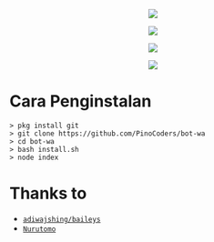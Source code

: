 <p align="center">
<img src="https://storage.caliph71.xyz/img/itsuki.jpg"/>
</p>


<p align="center">
  <img src="https://github-readme-stats.vercel.app/api/pin/?username=PinoCoders&repo=bot-wa&theme=tokyonight" />
</p>
<p align="center">
<a href="https://github.com/PinoRecode"><img src="https://img.shields.io/badge/Author-PINO-red.svg?style=for-the-badge&logo=github"/><a/>
</p>
<p align="center">
<a href="https://javascript.com"><img src="https://img.shields.io/badge/Made%20With-javascript-cyan.svg?style=for-the-badge&logo=javascript"/><a/>
</p>

# Cara Penginstalan
```
> pkg install git
> git clone https://github.com/PinoCoders/bot-wa
> cd bot-wa
> bash install.sh
> node index
```

# Thanks to
* [`adiwajshing/baileys`](https://github.com/adiwajshing/baileys)
* [`Nurutomo`](https://github.com/nurutomo)
